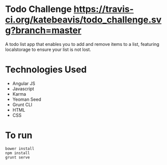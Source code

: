 
# Todo Challenge https://travis-ci.org/katebeavis/todo_challenge.svg?branch=master

A todo list app that enables you to add and remove items to a list, featuring localstorage to ensure your list is not lost.

# Technologies Used

- Angular JS
- Javascript
- Karma
- Yeoman Seed
- Grunt CLI
- HTML
- CSS

# To run

```
bower install
npm install
grunt serve
```
